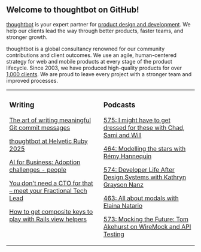 ## Welcome to thoughtbot on GitHub!

[thoughtbot][1] is your expert partner for [product design and development][2].
We help our clients lead the way through better products, faster teams, and stronger growth.

thoughtbot is a global consultancy renowned for our community contributions and
client outcomes. We use an agile, human-centered strategy for web and mobile
products at every stage of the product lifecycle. Since 2003, we have produced
high-quality products for over [1,000 clients][3]. We are proud to leave every
project with a stronger team and improved processes.

<table><tr><td valign="top" width="50%">

### Writing

<!-- blog starts -->
[The art of writing meaningful Git commit messages](https://feed.thoughtbot.com/link/24077/17035563/the-art-of-writing-meaningful-git-commit-messages)

[thoughtbot at Helvetic Ruby 2025](https://feed.thoughtbot.com/link/24077/17034907/thoughtbot-at-helvetic-ruby-2025)

[AI for Business: Adoption challenges - people](https://feed.thoughtbot.com/link/24077/17034908/ai-for-business-adoption-challenges-people)

[You don't need a CTO for that – meet your Fractional Tech Lead](https://feed.thoughtbot.com/link/24077/17034178/you-don-t-need-a-cto-for-that-meet-your-fractional-tech-lead)

[How to get composite keys to play with Rails view helpers](https://feed.thoughtbot.com/link/24077/17033331/how-to-get-composite-keys-to-play-with-rails-view-helpers)

<!-- blog ends -->
</td><td valign="top" width="50%">

### Podcasts

<!-- podcasts starts -->
[575: I might have to get dressed for these with Chad, Sami and Will](https://podcast.thoughtbot.com/575)

[464: Modelling the stars with Rémy Hannequin](https://bikeshed.thoughtbot.com/464)

[574: Developer Life After Design Systems with Kathryn Grayson Nanz](https://podcast.thoughtbot.com/574)

[463: All about modals with Elaina Natario](https://bikeshed.thoughtbot.com/463)

[573: Mocking the Future: Tom Akehurst on WireMock and API Testing](https://podcast.thoughtbot.com/573)

<!-- podcasts ends -->
</td></tr></table>

[1]: https://thoughtbot.com
[2]: https://thoughtbot.com/services
[3]: https://thoughtbot.com/case-studies
